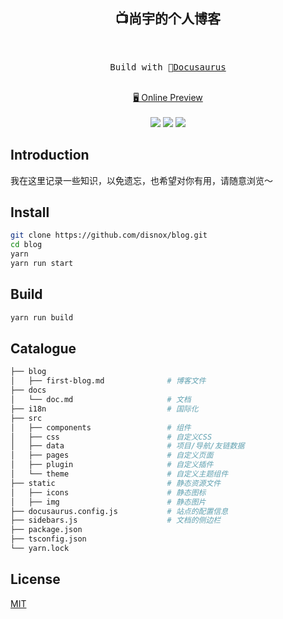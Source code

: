 <h2 align="center">
📺尚宇的个人博客
</h2><br>

<pre align="center">
 Build with 🦖<a href="https://disnox.top">Docusaurus</a> 
</pre>

<p align="center">
<br>
<a href="https://disnox.top">🖥 Online Preview</a>
<br><br> 
<a href="https://vercel.com/new/clone?repository-url=https://github.com/disnox/blog/tree/main&project-name=blog&repo-name=blog" rel="nofollow"><img src="https://vercel.com/button"></a>
<a href="https://app.netlify.com/start/deploy?repository=https://github.com/disnox/blog" rel="nofollow"><img src="https://www.netlify.com/img/deploy/button.svg"></a>
<a href="https://stackblitz.com/github/disnox/blog" rel="nofollow"><img src="https://developer.stackblitz.com/img/open_in_stackblitz.svg"></a>
</p>

## Introduction

我在这里记录一些知识，以免遗忘，也希望对你有用，请随意浏览～

## Install

```sh
git clone https://github.com/disnox/blog.git
cd blog
yarn
yarn run start
```

## Build

```sh
yarn run build
```

## Catalogue

```bash
├── blog                           
│   ├── first-blog.md              # 博客文件
├── docs                           
│   └── doc.md                     # 文档             
├── i18n                           # 国际化
├── src
│   ├── components                 # 组件
│   ├── css                        # 自定义CSS
│   ├── data                       # 项目/导航/友链数据
│   ├── pages                      # 自定义页面
│   ├── plugin                     # 自定义插件
│   └── theme                      # 自定义主题组件
├── static                         # 静态资源文件
│   ├── icons                      # 静态图标
│   ├── img                        # 静态图片
├── docusaurus.config.js           # 站点的配置信息
├── sidebars.js                    # 文档的侧边栏
├── package.json
├── tsconfig.json
└── yarn.lock
```

## License

[MIT](https://github.com/disnox/blog/blob/main/LICENSE)
